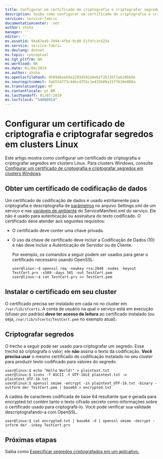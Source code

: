 ```yaml
---
title: Configurar um certificado de criptografia e criptografar segredos em clusters Linux do Azure Service Fabric | Microsoft Docs
description: Saiba como configurar um certificado de criptografia e criptografar segredos em clusters Linux.
services: service-fabric
documentationcenter: .net
author: shsha
manager: ''
editor: ''
ms.assetid: 94a67e45-7094-4fbd-9c88-51f4fc3c523a
ms.service: service-fabric
ms.devlang: dotnet
ms.topic: conceptual
ms.tgt_pltfrm: NA
ms.workload: NA
ms.date: 01/04/2019
ms.author: shsha
ms.openlocfilehash: 9589d6ea69a2293d592a9e63f2b726f1a620bb9e
ms.sourcegitcommit: 3ab534773c4decd755c1e433b89a15f7634e088a
ms.translationtype: HT
ms.contentlocale: pt-BR
ms.lasthandoff: 01/07/2019
ms.locfileid: "54068914"
---
```

# <a name="set-up-an-encryption-certificate-and-encrypt-secrets-on-linux-clusters"></a>Configurar um certificado de criptografia e criptografar segredos em clusters Linux
Este artigo mostra como configurar um certificado de criptografia e criptografar segredos em clusters Linux. Para clusters Windows, consulte [Configurar um certificado de criptografia e criptografar segredos em clusters Windows][secret-management-windows-specific-link].

## <a name="obtain-a-data-encipherment-certificate"></a>Obter um certificado de codificação de dados
Um certificado de codificação de dados é usado estritamente para criptografia e descriptografia de [parâmetros][parameters-link] no arquivo Settings.xml de um serviço e nas [variáveis de ambiente][environment-variables-link] do ServiceManifest.xml do serviço. Ele não é usado para autenticação ou assinatura do texto codificado. O certificado deve atender aos seguintes requisitos:

* O certificado deve conter uma chave privada.
* O uso da chave de certificado deve incluir a Codificação de Dados (10) e não deve incluir a Autenticação de Servidor ou de Cliente.

  Por exemplo, os comandos a seguir podem ser usados para gerar o certificado necessário usando OpenSSL:
  
  ```console
  user@linux:~$ openssl req -newkey rsa:2048 -nodes -keyout TestCert.prv -x509 -days 365 -out TestCert.pem
  user@linux:~$ cat TestCert.prv >> TestCert.pem
  ```

## <a name="install-the-certificate-in-your-cluster"></a>Instalar o certificado em seu cluster
O certificado precisa ser instalado em cada nó no cluster em `/var/lib/sfcerts`. A conta de usuário na qual o serviço está em execução (sfuser por padrão) **deve ter acesso de leitura** ao certificado instalado (ou seja, `/var/lib/sfcerts/TestCert.pem` no exemplo atual).

## <a name="encrypt-secrets"></a>Criptografar segredos
O trecho a seguir pode ser usado para criptografar um segredo. Esse trecho só criptografa o valor; ele **não** assina o texto da codificação. **Você precisa usar** o mesmo certificado de codificação instalado no seu cluster para produzir texto codificado para valores do segredo.

```console
user@linux:$ echo "Hello World!" > plaintext.txt
user@linux:$ iconv -f ASCII -t UTF-16LE plaintext.txt -o plaintext_UTF-16.txt
user@linux:$ openssl smime -encrypt -in plaintext_UTF-16.txt -binary -outform der TestCert.pem | base64 > encrypted.txt
```
A cadeia de caracteres codificada de base 64 resultante que é gerada para encrypted.txt contém tanto o texto cifrado secreto como informações sobre o certificado usado para criptografá-lo. Você pode verificar sua validade descriptografando-a com OpenSSL.
```console
user@linux:$ cat encrypted.txt | base64 -d | openssl smime -decrypt -inform der -inkey TestCert.prv
```

## <a name="next-steps"></a>Próximas etapas
Saiba como [Especificar segredos criptografados em um aplicativo.][secret-management-specify-encrypted-secrets-link]

<!-- Links -->
[parameters-link]:service-fabric-how-to-parameterize-configuration-files.md
[environment-variables-link]: service-fabric-how-to-specify-environment-variables.md
[secret-management-windows-specific-link]: service-fabric-application-secret-management-windows.md
[secret-management-specify-encrypted-secrets-link]: service-fabric-application-secret-management.md#specify-encrypted-secrets-in-an-application
